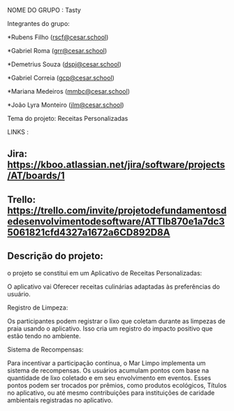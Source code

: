 NOME DO GRUPO : Tasty

Integrantes do grupo:

*Rubens Filho (rscf@cesar.school)

*Gabriel Roma (grr@cesar.school) 

*Demetrius Souza (dspj@cesar.school)

*Gabriel Correia (gcp@cesar.school)

*Mariana Medeiros (mmbc@cesar.school)

*João Lyra Monteiro (jlm@cesar.school)

Tema do projeto: Receitas Personalizadas

LINKS :

## Jira: https://kboo.atlassian.net/jira/software/projects/AT/boards/1

## Trello: https://trello.com/invite/projetodefundamentosdedesenvolvimentodesoftware/ATTIb870e1a7dc35061821cfd4327a1672a6CD892D8A

## Descrição do projeto:

o projeto se constitui em um Aplicativo de Receitas Personalizadas: 

 O aplicativo vai Oferecer receitas culinárias adaptadas às preferências do usuário.

Registro de Limpeza: 

Os participantes podem registrar o lixo que coletam durante as limpezas de praia usando o aplicativo. 
Isso cria um registro do impacto positivo que estão tendo no ambiente.

Sistema de Recompensas: 

Para incentivar a participação contínua, o Mar Limpo implementa um sistema de recompensas. 
Os usuários acumulam pontos com base na quantidade de lixo coletado e em seu envolvimento em eventos. 
Esses pontos podem ser trocados por prêmios, como produtos ecológicos, Títulos no aplicativo, 
ou até mesmo contribuições para instituições de caridade ambientais registradas no aplicativo.
